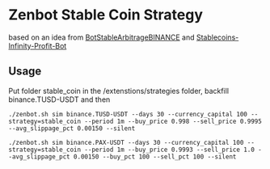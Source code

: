 # Zenbot Stable Coin Strategy

based on an idea from [BotStableArbitrageBINANCE](https://github.com/MatheusGrijo/BotStableArbitrageBINANCE) and [Stablecoins-Infinity-Profit-Bot](https://github.com/itxtoledo/Stablecoins-Infinity-Profit-Bot)

## Usage

Put folder stable_coin in the /extenstions/strategies folder, backfill binance.TUSD-USDT and then

````
./zenbot.sh sim binance.TUSD-USDT --days 30 --currency_capital 100 --strategy=stable_coin --period 1m --buy_price 0.998 --sell_price 0.9995 --avg_slippage_pct 0.00150 --silent
````

````
./zenbot.sh sim binance.PAX-USDT --days 30 --currency_capital 100 --strategy=stable_coin --period 1m --buy_price 0.9993 --sell_price 1.0 --avg_slippage_pct 0.00150 --buy_pct 100 --sell_pct 100 --silent
````